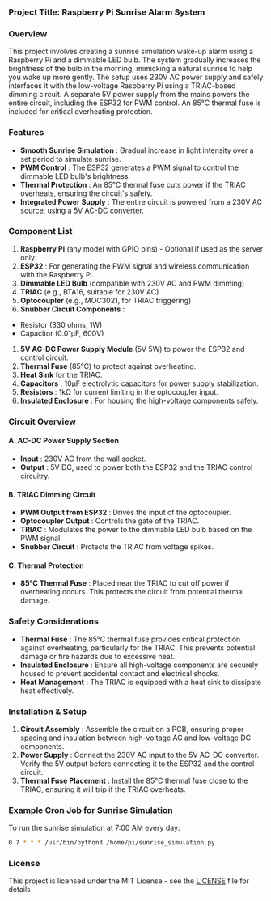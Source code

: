 ### Project Title: Raspberry Pi Sunrise Alarm System

### Overview

This project involves creating a sunrise simulation wake-up alarm using a Raspberry Pi and a dimmable LED bulb. The system gradually increases the brightness of the bulb in the morning, mimicking a natural sunrise to help you wake up more gently. The setup uses 230V AC power supply and safely interfaces it with the low-voltage Raspberry Pi using a TRIAC-based dimming circuit. A separate 5V power supply from the mains powers the entire circuit, including the ESP32 for PWM control. An 85°C thermal fuse is included for critical overheating protection.

### Features

* **Smooth Sunrise Simulation** : Gradual increase in light intensity over a set period to simulate sunrise.
* **PWM Control** : The ESP32 generates a PWM signal to control the dimmable LED bulb's brightness.
* **Thermal Protection** : An 85°C thermal fuse cuts power if the TRIAC overheats, ensuring the circuit's safety.
* **Integrated Power Supply** : The entire circuit is powered from a 230V AC source, using a 5V AC-DC converter.

### Component List

1. **Raspberry Pi** (any model with GPIO pins) - Optional if used as the server only.
2. **ESP32** : For generating the PWM signal and wireless communication with the Raspberry Pi.
3. **Dimmable LED Bulb** (compatible with 230V AC and PWM dimming)
4. **TRIAC** (e.g., BTA16, suitable for 230V AC)
5. **Optocoupler** (e.g., MOC3021, for TRIAC triggering)
6. **Snubber Circuit Components** :

* Resistor (330 ohms, 1W)
* Capacitor (0.01µF, 600V)

1. **5V AC-DC Power Supply Module** (5V 5W) to power the ESP32 and control circuit.
2. **Thermal Fuse** (85°C) to protect against overheating.
3. **Heat Sink** for the TRIAC.
4. **Capacitors** : 10µF electrolytic capacitors for power supply stabilization.
5. **Resistors** : 1kΩ for current limiting in the optocoupler input.
6. **Insulated Enclosure** : For housing the high-voltage components safely.

### Circuit Overview

#### A. **AC-DC Power Supply Section**

* **Input** : 230V AC from the wall socket.
* **Output** : 5V DC, used to power both the ESP32 and the TRIAC control circuitry.

#### B. **TRIAC Dimming Circuit**

* **PWM Output from ESP32** : Drives the input of the optocoupler.
* **Optocoupler Output** : Controls the gate of the TRIAC.
* **TRIAC** : Modulates the power to the dimmable LED bulb based on the PWM signal.
* **Snubber Circuit** : Protects the TRIAC from voltage spikes.

#### C. **Thermal Protection**

* **85°C Thermal Fuse** : Placed near the TRIAC to cut off power if overheating occurs. This protects the circuit from potential thermal damage.

### Safety Considerations

* **Thermal Fuse** : The 85°C thermal fuse provides critical protection against overheating, particularly for the TRIAC. This prevents potential damage or fire hazards due to excessive heat.
* **Insulated Enclosure** : Ensure all high-voltage components are securely housed to prevent accidental contact and electrical shocks.
* **Heat Management** : The TRIAC is equipped with a heat sink to dissipate heat effectively.

### Installation & Setup

1. **Circuit Assembly** : Assemble the circuit on a PCB, ensuring proper spacing and insulation between high-voltage AC and low-voltage DC components.
2. **Power Supply** : Connect the 230V AC input to the 5V AC-DC converter. Verify the 5V output before connecting it to the ESP32 and the control circuit.
3. **Thermal Fuse Placement** : Install the 85°C thermal fuse close to the TRIAC, ensuring it will trip if the TRIAC overheats.

### Example Cron Job for Sunrise Simulation

To run the sunrise simulation at 7:00 AM every day:

```bash
0 7 * * * /usr/bin/python3 /home/pi/sunrise_simulation.py
```

### License

This project is licensed under the MIT License - see the [LICENSE]() file for details
